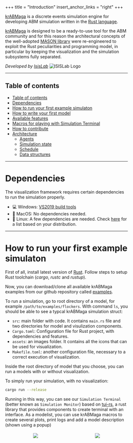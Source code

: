 +++
title = "Introduction"
insert_anchor_links = "right"
+++

[krABMaga](https://github.com/krABMaga/krABMaga) is a discrete events simulation engine for developing ABM simulation
written in the [Rust language](https://www.rust-lang.org/).

[krABMaga](https://github.com/krABMaga/krABMaga) is designed to be a ready-to-use tool for the ABM community and for this
reason the architectural concepts of the well-adopted [MASON library](https://cs.gmu.edu/~eclab/projects/mason/) were
re-engineered to exploit the Rust peculiarities and programming model, in particular by keeping the visualization and the
simulation subsystems fully separated.

*Developed by [IsisLab](https://www.isislab.it)*
<img alt="ISISLab Logo" src="https://raw.githubusercontent.com/krABMaga/krABMaga.github.io/main/static/images/isislab.png">

---

## Table of contents
<!-- no toc -->
- [Table of contents](#table-of-contents)
- [Dependencies](#dependencies)
- [How to run your first example simulaton](#how-to-run-your-first-example-simulaton)
- [How to write your first model](#how-to-write-your-first-model)
- [Available features](#available-features)
- [Macros for playing with Simulation Terminal](#macros-for-playing-with-simulation-terminal)
- [How to contribute](#how-to-contribute)
- [Architecture](#architecture)
  - [Agents](#agents)
  - [Simulation state](#simulation-state)
  - [Schedule](#schedule)
  - [Data structures](#data-structures)

---

# Dependencies

The visualization framework requires certain dependencies to run the simulation properly.
- 💻 Windows: [VS2019 build tools](https://visualstudio.microsoft.com/thank-you-downloading-visual-studio/?sku=BuildTools&rel=16)
- 🍎 MacOS: No dependencies needed.
- 🐧 Linux: A few dependencies are needed. Check [here](https://github.com/bevyengine/bevy/blob/main/docs/linux_dependencies.md) for a list based on your distribution.
---
# How to run your first example simulaton
First of all, install latest version of [Rust](https://www.rust-lang.org/tools/install). Follow steps to setup Rust toolchain (*cargo*, *rustc* and *rustup*).

Now, you can download/clone all available krABMaga examples from our github repository called [examples](https://github.com/krABMaga/examples).

To run a simulation, go to root directory of a model, for example `/path/to/examples/flockers`. With command `ls`, you should be able to see a typcal krABMaga simulation struct:
- `src`: main folder with code. It contains `main.rs` file and two directories for model and visulization components.
- `Cargo.toml`: Configuration file for Rust project, with dependencies and features.
- `assets`: an images folder. It contains all the icons that can be used for visualization.
- `Makefile.toml`: another configuration file, necessary to a correct execution of visualization.

Inside the root directory of model that you choose, you can run a models with or without visualization. 

To simply run your simulation, with no visualization:
```sh
cargo run --release
```
Running in this way, you can see our `Simulation Terminal` (better known as `Simulation Monitor`) based on [tui-rs](https://github.com/fdehau/tui-rs), a rust library that provides components to create terminal with an interface. As a modelist, you can use krABMaga macros to create several plots, print logs and add a model description (shown using a popup)


<style>
* {
  box-sizing: border-box;
}
.column {
  height: auto;
  min-height: 100%;
  /* width: 45.0%; */
  min-width: 200px;
  padding: 5px;
  display:inline-block;
  text-align: center;
  vertical-align:middle; 
}

  @media screen and (max-width: 400px) {
    .column{
        width: 45%;
    }
  }


/* Clearfix (clear floats) */
.row::after {  
  content: "";
  clear: both;
  display: table;
}

.row{
    text-align: center;

}
</style>

<div class="row">
  <div class="column" >
    <img style="margin-left: auto;" src="https://raw.githubusercontent.com/krABMaga/krABMaga.github.io/main/static/images/tui-wsg.gif"/>
  </div>
  <div class="column">
    <img style="margin-left: auto;" src="https://raw.githubusercontent.com/krABMaga/krABMaga.github.io/main/static/images/ant.gif"/>
  </div>
</div>



Based on [Bevy game engine](https://bevyengine.org/), it's possible to run simulation with visualization. It's also available a menu to start and stop simulations and a slider to set simulation speed.
To run a model with visualization enabled, you have to start the simulation with the command:
```sh
cargo run --release --features  visualization

# Alternative command. Requires 'cargo make' installed
cargo make run --release 
```

In addition to the classical visualization, you can run your krABMaga simulation inside your browser using [*Web Assembly*](https://webassembly.org). 
This is possible with the command:
```sh
# Requires 'cargo make' installed
cargo make serve --release 
```


---
# How to write your first model

If you don't start from our [Template](https://github.com/krABMaga/examples/tree/main/template), add this to your `Cargo.toml`:
```toml
[dependencies]
krABMaga = { git="https://github.com/krABMaga/krABMaga.git" }

[features]
visualization = ["krABMaga/visualization"]
visualization_wasm = ["krABMaga/visualization_wasm"]
```

We **strongly** recommend to use [Template](https://github.com/krABMaga/examples/tree/main/template) or any other example as base of a new project, especially if you want to provide any visualization.

Each krABMaga model needs structs that implements our *Traits*, one for *State* and the other for *Agent*. In the *State* struct you have to put *Agent* field(s), because it represents the ecosystem of a simulation. More details for each krABMaga componenet are in the [Architecture](#architecture) section.

The simplest part is `main.rs`, because is similar for each example.
You can define two *main* functions using **cfg** directive, that can remove code based on which features are (not) enabled.  
Without visualization, you have only to use *simulate!* to run simulation, passing a state, step number and how may time repeat your simulation. 
With visualization, you have to set graphical settings (like dimension or background) and call *start* method.
```rs
// Main used when only the simulation should run, without any visualization.
#[cfg(not(any(feature = "visualization", feature = "visualization_wasm")))]
fn main() {
  let dim = (200., 200.);
  let state = Flocker::new(dim, num_agents);
  let step = 10;
  let reps = 1;
  let num_agents = 100;  
  let _ = simulate!(state, step, reps);
}

// Main used when a visualization feature is applied.
#[cfg(any(feature = "visualization", feature = "visualization_wasm"))]
fn main() {
  let dim = (200., 200.);
  let num_agents = 100;
  let state = Flocker::new(dim, num_agents);
  Visualization::default()
      .with_window_dimensions(1000., 700.)
      .with_simulation_dimensions(dim.0 as f32, dim.1 as f32)
      .with_background_color(Color::rgb(0., 0., 0.))
      .with_name("Flockers")
      .start::<VisState, Flocker>(VisState, state);
}

```
---

# Available features

<style>
  table{
    word-wrap: break-word;
    table-layout: auto;
    width: 100%;
    
  }
</style>

This library offers some features to make your simulation more interesting and to avoid to install many dependencies that are not needed for basic simulation.
```sh
cargo run --release --features <name_feature>
```

<div  style="overflow-x:auto;">

| Compilation Feature  | Description |  Experimental | Release Candidate  | Stable  |
|:------:|:-------:|:---:|:---:|:---:|
| **No Features** | Possibility to run model using `Simulation Terminal` and setup model-exploration experiments (Parameter Sweeping, Genetic and Random) in sequential/parallel mode. It's enough to create your base simulations. |   |   | 🦀 |
| **visualization**  | Based on `Bevy engine`, it makes possible to visualize your model elements, to understand better the behavior of your simulation. |   | 🦀 |   |
| **visualization-wasm** | Based on `Web Assembly`, give you the possibility to execute your visualized simulation inside your own browser. |   | 🦀 |   |
| **distributed-mpi** | Enable distributed model exploration using MPI. At each iteration, the amount of configurations are balanced among your nodes.  |   |  🦀 |   |
| **bayesian**  | Use ML Rust libraries to use/create function to use `Bayesian Optimization`.|   | 🦀  |   |
| **parallel**  | Speed-up a single simulation parallelizing agent scheduling during a step.| 🦀  |   |   |

</div>

---
# Macros for playing with Simulation Terminal

`Simulation Terminal` is enabled by default using macro `simulate!`, so can be used passing a state, step number and how may time repeat your simulation..
That macro has a fourth optional parameter, a boolean. When `false` is passed, `Simulation Terminal` is disabled.
```rs
($s:expr, $step:expr, $reps:expr $(, $flag:expr)?) => {{
      // Macro code 
}}
```

You can create tabs and plot your data using two macro:
- `addplot!` let you create a new plot that will be displayed in its own tab.
```rs
addplot!(String::from("Chart Name"), String::from("xxxx"), String::from("yyyyy"));
```
- `plot!` to add a point to a plot. Points can be added during simulation execution, for example inside `after_step` method.
  You have to pass plot name, series name, x value and y value. Coordinate values need to be `f64`.
```rs
plot!(String::from("Chart name"), String::from("s1"), x, y);
```

On Terminal home page there is also a *log section*, you can plot log messages when some event needs to be noticed.
You can navigate among all logs using ↑↓ arrows.
To add a log use the macro `log!`, passing a `LogType` (an enum) and the log message.
```rs
 log!(LogType::Info, String::from("Log Message"));
```

Are available four type of Logs:
```rs
pub enum LogType {
    Info,
    Warning,
    Error,
    Critical,
}
```

---
# How to contribute

If you want to test, add or change something inside krABMaga engine, you can clone [main repo](https://github.com/krABMaga/krABMaga) locally, and change dependecy inside `Cargo.toml` of your examples:

```toml
[dependencies]
# krABMaga = { git="https://github.com/krABMaga/krABMaga.git" }
krABMaga = { path="path/to/krABMaga"}
```

---
# Architecture

<!-- align center -->
<img src="/images/krabmaga-arch.jpg" alt="krABMaga Architecture"
 style="width:50%;  
  display: block;
  margin-left: auto;
  margin-right: auto;">


## Agents

The krABMaga framework defines a trait `Agent` that can be implemented on a struct to define `Agent` specific functionalities,
mainly the `step` method which specifies how the agent behaves for each simulation step, and the `get_id` method,
to uniquely identify an agent. There are also other methods, with default implementation, to improve agent control:

- `is_stopped` notify the scheduler if a specific agent should be removed or not, based on some condition.
- `before_step` and `after_step` to implement some operations before/after a step.

The krABMaga framework allow multi-agent implementations: you can define multiple 'Agent' that
implement the trait, and [Wolf, Sheep & Grass](https://krABMaga.github.io/wolfsheepgrass/) is the main example of this feature.

---
## Simulation state

The simulation state can be considered as the single source of truth of the simulation, where data resides and is updated.
Like `Agent`, krABMaga exposes a `State` trait to let the user mark a particular structure as a simulation state, along with
exposing an `update` method to define logic to execute once for each simulation step. The simulation state is the perfect
structure to put field definitions on (such as 2D continuous fields, grids and so on). An important effect of the state being
the single source of truth forces agents to update (and most importantly read) their own location by interacting with the
state, even though they can store their own location locally in the agent structure too. Although, to be sure one is interacting
with the latest computed data, it is considered a good practice to update both an agent own location field and its copy on the
state structure.

---
## Schedule

The simulation timeline is controlled by a Schedule structure that takes care of notifying all the scheduled agents, and the
simulation state that a step has been taken. For this reason, agents should be scheduled so that they can be notified when
a step has been taken.
The scheduler works as a priority queue, where the agents are sorted according to their scheduled time
and a priority value - an integer. The simulation time - a real value - starts from the scheduling time of the first agent.
The schedule structure exposed by the krABMaga framework provides two methods to do so:
- `schedule_once` to insert an agent in the schedule for a specific simulation step. The scheduling time and the
  priority are given as parameters. The priority is used to sort all agents within the same simulation time.
  
- `schedule_repeating` which acts like schedule once, with the difference that the agent will be scheduled for all
  subsequent simulation steps.

The schedule provides the `step` method which allows executing one simulation step. In this way, the programmer can
easily design his/her simulation by looping for a certain number of step or for a given amount of CPU time.

---

## Data structures

<!-- The krABMaga framework exposes a few data structures based on the `DBDashMap`, a customized version of the 
[Rust HashMap](https://doc.rust-lang.org/std/collections/struct.HashMap.html) that implements a double
buffering technique to avoid indeterminism caused by the lack of knowledge of the agents' step execution order within a step.
The `DBDashMap` implements the interior mutability pattern, which allows the user to safely write in it without having an actual
mutable reference to the structure, because the reads are done on a different memory block than the writes. Only the `update`
method actually requires a mutable reference, to swap the read and the write buffers and commit the changes. -->

The currently implemented structures are:

- `Field2D`, a sparse matrix structure modelling agent interactions on a
  2D real space with coordinates represented by 2D f64 tuples (`Real2D`).
  
- `Grid2D`, a discrete field representing agents locations as 2D i64 tuples (`Int2D`). This structure keeps two copies of a DBDashMap in sync,
  one the inverse of the other, to allow constant time access both by key (agent) and by value (position). There are two kind of Grid based on density, `SparseGrid2D` and `DenseGrid2D`.
  
- `NumberGrid2D`, a simpler version of the `Grid2D` to use with simpler values. This is useful to represent simulation spaces
  covered by a simple entity that can be represented with a non-agent structure. This data structure can be used with any
  structure that can be cloned, most notably simple primitive values such as f64s. As the previous grid, there are two implementations: `SparseNumberGrid2D` and `DenseNumberGrid2D`.
  
- `Network` and `HNetwork` to connect any kind of nodes using `Edge`/`HEdge`. With `Network` you can define both directed and undirected graphs and connect a couple of nodes with an edge with label and/or weight. `HNetwork` is a generalization of a `Network` to represent hypergraph. In this case, `HEdge` is an `HashSet` of nodes.
  With this fields you can reproduce any kind of graph or network, such as for our example [`Virus on a Network`](/virusnetwork).

---

# Support conference paper

If you find this code useful in your research, please consider citing:

```
@ARTICLE{AntelmiASIASIM2019,
  author={Antelmi, A. and Cordasco, G. and D’Auria, M. and De Vinco, D. and Negro, A. and Spagnuolo, C.},
  title={On Evaluating Rust as a Programming Language for the Future of Massive Agent-Based Simulations},
  journal={Communications in Computer and Information Science},
  note={Conference of 19th Asia Simulation Conference, AsiaSim 2019 ; Conference Date: 30 October 2019 Through 1 November 2019;  Conference Code:233729},
  year={2019},
  volume={1094},
  pages={15-28},
  doi={10.1007/978-981-15-1078-6_2},
  issn={18650929},
  isbn={9789811510779},
}

```
